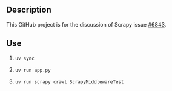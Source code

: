 ## Description

This GitHub project is for the discussion of Scrapy issue [#6843](https://github.com/scrapy/scrapy/issues/6843).

## Use

1. ```
   uv sync
   ```
2. 
   ```
   uv run app.py
   ```

3. ```
   uv run scrapy crawl ScrapyMiddlewareTest
   ```

   